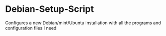 # Debian-Setup-Script
Configures a new Debian/mint/Ubuntu installation with all the programs and configuration files I need
